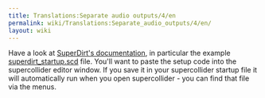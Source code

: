 ```yaml
---
title: Translations:Separate audio outputs/4/en
permalink: wiki/Translations:Separate_audio_outputs/4/en/
layout: wiki
---
```


Have a look at [SuperDirt's
documentation](https://github.com/musikinformatik/SuperDirt), in
particular the example
[superdirt_startup.scd](https://github.com/musikinformatik/SuperDirt/blob/develop/superdirt_startup.scd)
file. You'll want to paste the setup code into the supercollider editor
window. If you save it in your supercollider startup file it will
automatically run when you open supercollider - you can find that file
via the menus.
